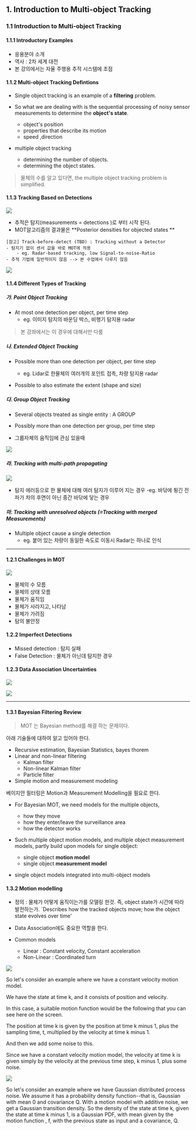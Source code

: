 ## 1. Introduction to Multi-object Tracking 

### 1.1 Introduction to Multi-object Tracking 

#### 1.1.1 Introductory Examples 

- 응용분야 소개 
- 역사 : 2차 세계 대전 
- 본 강의에서는 자율 주행용 추적 시스템에 초점 

#### 1.1.2 Multi-object Tracking Defintions

- Single object tracking is an example of a **filtering** problem.

- So what we are dealing with is the sequential processing
of noisy sensor measurements to determine the **object's state**.
    - object's position
    - properties that describe its motion
    - speed ,direction

- multiple object tracking 
    - determining the number of objects.
    - determining the object states.
    
> 물체의 수를 알고 있다면, the multiple object tracking problem is simplified.

#### 1.1.3 Tracking Based on Detections

![](https://i.imgur.com/hNNpUal.png)

- 추적은 탐지(measurements = detections )로 부터 시작 된다. 
- MOT알고리즘의 결과물은 **Posterior densities for objected states **


```
[참고] Track-before-detect (TBD) : Tracking without a Detector 
- 탐지기 없이 센서 값을 바로 MOT에 적용 
    - eg. Radar-based tracking, low Signal-to-noise-Ratio 
- 추적 기법에 일반적이지 않음 --> 본 수업에서 다루지 않음 
```

![](https://i.imgur.com/RWZObEV.png)

#### 1.1.4 Different Types of Tracking

##### 가. Point Object Tracking 

- At most one detection per object, per time step 
    - eg. 이미지 탐지의 바운딩 박스, 비행기 탐지용 radar

> 본 강좌에서는 이 경우에 대해서만 다룸 

##### 나. Extended Object Tracking 

- Possible more than one detection per object, per time step 
    - eg. Lidar로 한물체의 여러개의 포인트 접촉, 차량 탐지용 radar
    
- Possible to also estimate the extent (shape and size)

##### 다. Group Object Tracking 

- Several objects treated as single entity : A GROUP

- Possibly more than one detection per group, per time step 

- 그룹자체의 움직임에 관심 있을때 

![](https://i.imgur.com/830F0ei.png)


##### 라. Tracking with multi-path propagating 

![](https://i.imgur.com/aaArjUK.png)

- 탐지 에러등으로 한 물체에 대해 여러 탐지가 이루어 지는 경우 
    -eg. 바닦에 튕긴 전파가 차의 후면이 아닌 중간 바닦에 닿는 경우 

##### 마. Tracking with unresolved objects (=Tracking with merged Measurements)

- Multiple object cause a single detection 
    - eg. 붙어 있는 차량이 동일한 속도로 이동시 Radar는 하나로 인식 


---

#### 1.2.1 Challenges in MOT

![](https://i.imgur.com/6e1wRzE.png)

- 물체의 수 모름 
- 물체의 상태 모름 
- 물체가 움직임 
- 물체가 사라지고, 나타남
- 물체가 가려짐 
- 탐의 불안정 

#### 1.2.2 Imperfect Detections


- Missed detection : 탐지 실패 
- False Detection : 물체가 아닌데 탐지한 경우 

#### 1.2.3 Data Association Uncertainties

![](https://i.imgur.com/iaFDHy9.png)

![](https://i.imgur.com/0OZ11BJ.png)

---

#### 1.3.1 Bayesian Filtering Review

> MOT 는 Bayesian method를 해결 하는 문제이다. 

아래 기술들에 대하여 알고 있어야 한다. 
- Recursive estimation, Bayesian Statistics, bayes thorem
- Linear and non-linear filtering
    - Kalman filter
    - Non-linear Kalman filter
    - Particle filter
- Simple motion and measurement modeling 


베이지안 필터링은 Motion과 Measurement Modelling을 필요로 한다. 
- For Bayesian MOT, we need models for the multiple objects, 
    - how they move
    - how they enter/leave the surveillance area
    - how the detector works

- Such multiple object motion models, and multiple object measurement models, partly build upon models for single oblject:
    - single object **motion model**
    - single object **measurement model** 
    
- single object models integrated into multi-object models 



#### 1.3.2 Motion modelling


- 정의 : 물체가 어떻게 움직이는가를 모델링 한것. 즉, object state가 시간에 따라 발전하는가. `Describes how the tracked objects move; how the object state evolves over time'

- Data Association에도 중요한 역할을 한다.  


- Common models 
    - Linear : Constant velocity, Constant acceleration
    - Non-Linear : Coordinated turn 




![](https://i.imgur.com/tKPgJqn.png)

So let's consider an example where we have a constant velocity motion model.

We have the state at time k, and it consists of position and velocity.

In this case, a suitable motion function would be the following that you can see here on the screen.

The position at time k is given by the position at time k minus 1, plus the sampling time, t, multiplied by the velocity at time k minus 1.


And then we add some noise to this.

Since we have a constant velocity motion model, the velocity at time k is given simply by the velocity at the previous time step, k minus 1, plus some noise.


![](https://i.imgur.com/RcjZX0M.png)

So let's consider an example where we have Gaussian distributed process noise.
We assume it has a probability density function--that is, Gaussian with mean 0 and covariance Q.
With a motion model with additive noise, we get a Gaussian transition density.
So the density of the state at time k, given the state at time k minus 1, is a Gaussian PDF, with mean given by the motion function , f, with the previous state as input and a covariance, Q.



































